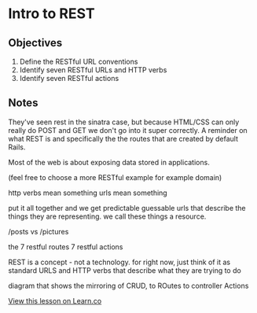 # Intro to REST

## Objectives

1. Define the RESTful URL conventions
2. Identify seven RESTful URLs and HTTP verbs
3. Identify seven RESTful actions


## Notes

They've seen rest in the sinatra case, but because HTML/CSS can only really do POST and GET we don't go into it super correctly. A reminder on what REST is and specifically the the routes that are created by default Rails.


Most of the web is about exposing data stored in applications.

(feel free to choose a more RESTful example for example domain)

http verbs mean something urls mean something

put it all together and we get predictable guessable urls that describe the things they are representing. we call these things a resource.

/posts vs /pictures

the 7 restful routes 7 restful actions

REST is a concept - not a technology. for right now, just think of it as standard URLS and HTTP verbs that describe what they are trying to do

diagram that shows the mirroring of CRUD, to ROutes to controller Actions

<a href='https://learn.co/lessons/rails-intro-to-rest' data-visibility='hidden'>View this lesson on Learn.co</a>
